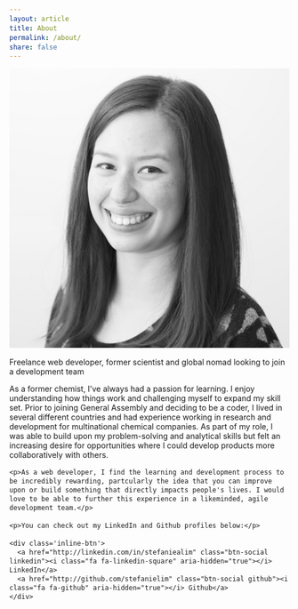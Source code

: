 ```yaml
---
layout: article
title: About
permalink: /about/
share: false
---
```


<div id='about-wrapper'>
  <div id="site-author">
    <img src="/images/slim-bw-headshot.jpg">
    <p>Freelance web developer, former scientist and global nomad looking to join a development team</p>
  </div>

  <div id="site-about-content">
    <p>As a former chemist, I’ve always had a passion for learning. I enjoy understanding how things work and challenging myself to expand my skill set. Prior to joining General Assembly and deciding to be a coder, I lived in several different countries and had experience working in research and development for multinational chemical companies. As part of my role, I was able to build upon my problem-solving and analytical skills but felt an increasing desire for opportunities where I could develop products more collaboratively with others.</p>

    <p>As a web developer, I find the learning and development process to be incredibly rewarding, partcularly the idea that you can improve upon or build something that directly impacts people's lives. I would love to be able to further this experience in a likeminded, agile development team.</p>

    <p>You can check out my LinkedIn and Github profiles below:</p>

    <div class='inline-btn'>
      <a href="http://linkedin.com/in/stefaniealim" class="btn-social linkedin"><i class="fa fa-linkedin-square" aria-hidden="true"></i> LinkedIn</a>
      <a href="http://github.com/stefanielim" class="btn-social github"><i class="fa fa-github" aria-hidden="true"></i> Github</a>  
    </div>
  </div>  
</div>
